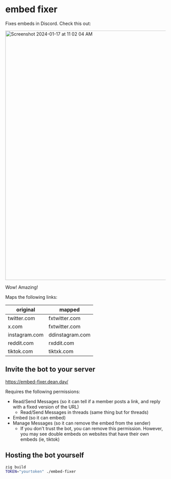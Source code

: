 # embed fixer

Fixes embeds in Discord. Check this out:

<img width="784" alt="Screenshot 2024-01-17 at 11 02 04 AM" src="https://github.com/deanveloper/embed-fixer/assets/3196327/99cf00f2-d259-4f30-8f21-c66fd95d5213">

Wow! Amazing!

Maps the following links:

| original | mapped |
| --- | --- |
| twitter.com | fxtwitter.com |
| x.com | fxtwitter.com |
| instagram.com | ddinstagram.com |
| reddit.com | rxddit.com |
| tiktok.com | tiktxk.com |

## Invite the bot to your server

https://embed-fixer.dean.day/

Requires the following permissions:
 * Read/Send Messages (so it can tell if a member posts a link, and reply with a fixed version of the URL)
   * Read/Send Messages in threads (same thing but for threads)
 * Embed (so it can embed)
 * Manage Messages (so it can remove the embed from the sender)
   * If you don't trust the bot, you can remove this permission. However, you may see double embeds on websites that have their own embeds (ie, tiktok)

## Hosting the bot yourself

```sh
zig build
TOKEN="yourtoken" ./embed-fixer
```
